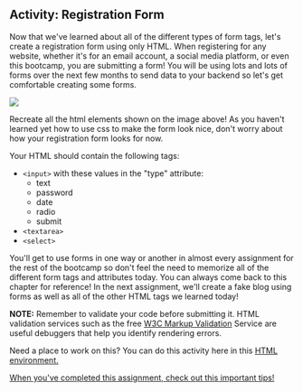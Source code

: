 ## Activity: Registration Form

Now that we've learned about all of the different types of form tags, let's create a registration form using only HTML. When registering for any website, whether it's for an email account, a social media platform, or even this bootcamp, you are submitting a form! You will be using lots and lots of forms over the next few months to send data to your backend so let's get comfortable creating some forms.

![](http://s3.amazonaws.com/General_V88/boomyeah/company_209/chapter_3920/handouts/chapter3920_7845_registration.png)

Recreate all the html elements shown on the image above! As you haven't learned yet how to use css to make the form look nice, don't worry about how your registration form looks for now.

Your HTML should contain the following tags:

* ```<input>``` with these values in the "type" attribute:
  - text
  - password
  - date
  - radio
  - submit
* ```<textarea>```
* ```<select>```

You'll get to use forms in one way or another in almost every assignment for the rest of the bootcamp so don't feel the need to memorize all of the different form tags and attributes today. You can always come back to this chapter for reference! In the next assignment, we'll create a fake blog using forms as well as all of the other HTML tags we learned today!

**NOTE:** Remember to validate your code before submitting it. HTML validation services such as the free [W3C Markup Validation](https://validator.w3.org/) Service are useful debuggers that help you identify rendering errors.

Need a place to work on this? You can do this activity here in this [HTML environment.](https://codepen.io/dannyooooo/pen/GRgdYME)

[When you've completed this assignment, check out this important tips!](./tips_for_html.md)
